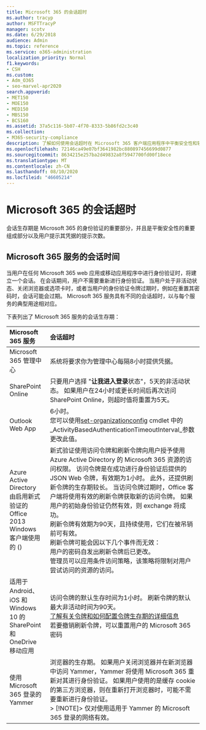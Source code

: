 ```yaml
---
title: Microsoft 365 的会话超时
ms.author: tracyp
author: MSFTTracyP
manager: scotv
ms.date: 6/29/2018
audience: Admin
ms.topic: reference
ms.service: o365-administration
localization_priority: Normal
f1.keywords:
- CSH
ms.custom:
- Adm_O365
- seo-marvel-apr2020
search.appverid:
- MET150
- MOE150
- MED150
- MBS150
- BCS160
ms.assetid: 37a5c116-5b07-4f70-8333-5b86fd2c3c40
ms.collection:
- M365-security-compliance
description: 了解如何使用会话超时在 Microsoft 365 客户端应用程序中平衡安全性和轻松访问。
ms.openlocfilehash: 72146ca49e07bf3641982bc880897456699d0877
ms.sourcegitcommit: 8634215e257ba2d49832a8f5947700fd00f18ece
ms.translationtype: MT
ms.contentlocale: zh-CN
ms.lasthandoff: 08/10/2020
ms.locfileid: "46605214"
---
```

# <a name="session-timeouts-for-microsoft-365"></a>Microsoft 365 的会话超时

会话生存期是 Microsoft 365 的身份验证的重要部分，并且是平衡安全性的重要组成部分以及用户提示其凭据的提示次数。
  
## <a name="session-times-for-microsoft-365-services"></a>Microsoft 365 服务的会话时间

当用户在任何 Microsoft 365 web 应用或移动应用程序中进行身份验证时，将建立一个会话。 在会话期间，用户不需要重新进行身份验证。 当用户处于非活动状态、关闭浏览器或选项卡时，或者当用户的身份验证令牌过期时，例如在重置其密码时，会话可能会过期。 Microsoft 365 服务具有不同的会话超时，以与每个服务的典型用途相对应。
  
下表列出了 Microsoft 365 服务的会话生存期：
  
|**Microsoft 365 服务**|**会话超时**|
|:-----|:-----|
|Microsoft 365 管理中心  <br/> |系统将要求你为管理中心每隔8小时提供凭据。  <br/> |
|SharePoint Online  <br/> |只要用户选择 "**让我进入登录**状态"，5天的非活动状态。 如果用户在24小时或更长时间后再次访问 SharePoint Online，则超时值将重置为5天。  <br/> |
|Outlook Web App  <br/> |6小时。  <br/> 您可以使用[set-organizationconfig](https://go.microsoft.com/fwlink/p/?LinkId=615378) cmdlet 中的_ActivityBasedAuthenticationTimeoutInterval_参数更改此值。  <br/> |
|Azure Active Directory  <br/> 由启用新式验证的 Office 2013 Windows 客户端使用的 ()   <br/> | 新式验证使用访问令牌和刷新令牌向用户授予使用 Azure Active Directory 的 Microsoft 365 资源的访问权限。 访问令牌是在成功进行身份验证后提供的 JSON Web 令牌，有效期为1小时。 此外，还提供刷新令牌的生存期较长。 当访问令牌过期时，Office 客户端将使用有效的刷新令牌获取新的访问令牌。 如果用户的初始身份验证仍然有效，则 exchange 将成功。  <br/>  刷新令牌有效期为90天，且持续使用，它们在被吊销前可有效。  <br/>  刷新令牌可能会因以下几个事件而无效：  <br/>  用户的密码自发出刷新令牌后已更改。  <br/>  管理员可以应用条件访问策略，该策略将限制对用户尝试访问的资源的访问。  <br/> |
|适用于 Android、iOS 和 Windows 10 的 SharePoint 和 OneDrive 移动应用  <br/> |访问令牌的默认生存时间为1小时。 刷新令牌的默认最大非活动时间为90天。  <br/> [了解有关令牌和如何配置令牌生存期的详细信息](https://docs.microsoft.com/azure/active-directory/active-directory-configurable-token-lifetimes) <br/> 若要撤销刷新令牌，可以重置用户的 Microsoft 365 密码  <br/> |
|使用 Microsoft 365 登录的 Yammer  <br/> |浏览器的生存期。 如果用户关闭浏览器并在新浏览器中访问 Yammer，Yammer 将使用 Microsoft 365 重新对其进行身份验证。 如果用户使用的是缓存 cookie 的第三方浏览器，则在重新打开浏览器时，可能不需要重新进行身份验证。  <br/> > [!NOTE]> 仅对使用适用于 Yammer 的 Microsoft 365 登录的网络有效。           |
   

